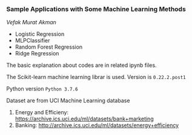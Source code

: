 ### Sample Applications with Some Machine Learning Methods

*Vefak Murat Akman*

* Logistic Regression
* MLPClassifier
* Random Forest Regression
* Ridge Regression

The basic explanation about codes are in related ipynb files.

The Scikit-learn machine learning librar is used. Version is `0.22.2.post1`

Python version `Python 3.7.6`

Dataset are from UCI Machine Learning database

1. Energy and Efficieny: https://archive.ics.uci.edu/ml/datasets/bank+marketing
2. Banking: http://archive.ics.uci.edu/ml/datasets/energy+efficiency

